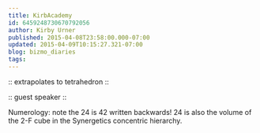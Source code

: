 ```yaml
---
title: KirbAcademy
id: 6459248730670792056
author: Kirby Urner
published: 2015-04-08T23:58:00.000-07:00
updated: 2015-04-09T10:15:27.321-07:00
blog: bizmo_diaries
tags: 
---
```


:: extrapolates to tetrahedron ::

:: guest speaker ::

Numerology:  note the 24 is 42 written backwards!  24 is also the volume of the 2-F cube in the Synergetics concentric hierarchy.